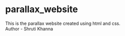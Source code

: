 # parallax_website
This is the parallax website created using html and css.
<BR>
Author - Shruti Khanna
